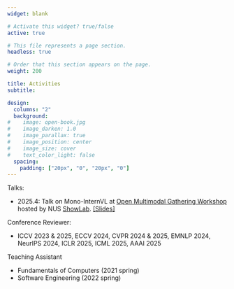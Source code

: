 ```yaml
---
widget: blank

# Activate this widget? true/false
active: true

# This file represents a page section.
headless: true

# Order that this section appears on the page.
weight: 200

title: Activities
subtitle:

design:
  columns: "2"
  background:
#    image: open-book.jpg
#    image_darken: 1.0
#    image_parallax: true
#    image_position: center
#    image_size: cover
#    text_color_light: false
  spacing:
    padding: ["20px", "0", "20px", "0"]
---
```


Talks:

* 2025.4: Talk on Mono-InternVL at [Open Multimodal Gathering Workshop](https://showlab.github.io/omg/) hosted by NUS [ShowLab](https://sites.google.com/view/showlab). [[Slides]](https://www.wzk.plus/slides/Mono-InternVL_talk.pdf)

Conference Reviewer:

* ICCV 2023 & 2025, ECCV 2024, CVPR 2024 & 2025, EMNLP 2024, NeurIPS 2024, ICLR 2025, ICML 2025, AAAI 2025

Teaching Assistant

* Fundamentals of Computers (2021 spring)
* Software Engineering (2022 spring)



